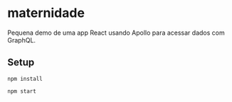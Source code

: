 # maternidade

Pequena demo de uma app React usando Apollo para acessar dados com GraphQL.

## Setup

```shell
npm install
```

```shell
npm start
```
